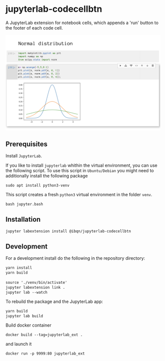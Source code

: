 # jupyterlab-codecellbtn

A JupyterLab extension for notebook cells, which appends a 'run' button to the footer of each code cell.

![screenshot](screenshot.png)

## Prerequisites
Install `JupyterLab`.

If you like to install `jupyterlab` whithin the virtual environment, you can use the following script. To use this script in `Ubuntu/Debian` you might need to additionally install the following package
```shell
sudo apt install python3-venv
```
This script creates a fresh `python3` virtual environment in the folder `venv`.
```shell
bash jupyter.bash
```

## Installation
```shell
jupyter labextension install @ibqn/jupyterlab-codecellbtn
```

## Development
For a development install do the following in the repository directory:
```shell
yarn install
yarn build

source './venv/bin/activate'
jupyter labextension link .
jupyter lab --watch
```
To rebuild the package and the JupyterLab app:
```shell
yarn build
jupyter lab build
```

Build docker container
```shell
docker build --tag=jupyterlab_ext .
```
and launch it
```shell
docker run -p 9999:80 jupyterlab_ext
```